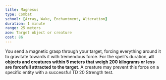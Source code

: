 ```yaml
---
title: Magnesus
type: Combat
school: [Array, Wake, Enchantment, Alteration]
duration: 1 minute
range: 25 meters
aoe: Target object or creature
cost: 86
---
```

You send a magnetic grasp through your target, forcing everything around it to gravitate towards it with tremendous force. For the spell's duration, **all objects and creatures within 5 meters that weigh 200 kilograms or less are forcefull attracted to the target**. A creature may prevent this force on a specific entity with a successful TD 20 Strength test.
